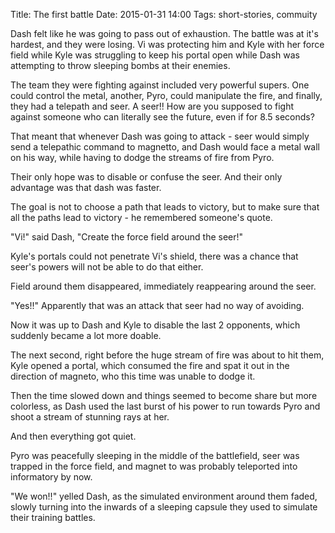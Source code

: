 Title: The first battle
Date: 2015-01-31 14:00
Tags: short-stories, commuity

Dash felt like he was going to pass out of exhaustion.
The battle was at it's hardest, and they were losing.
Vi was protecting him and Kyle with her force field while Kyle was struggling to keep his portal open while Dash was attempting to throw sleeping bombs at their enemies.

The team they were fighting against included very powerful supers. One could control the metal, another, Pyro, could manipulate the fire, and finally, they had a telepath and seer. A seer!! How are you supposed to fight against someone who can literally see the future, even if for 8.5 seconds?

That meant that whenever Dash was going to attack - seer would simply send a telepathic command to magnetto, and Dash would face a metal wall on his way, while having to dodge the streams of fire from Pyro.

Their only hope was to disable or confuse the seer.
And their only advantage was that dash was faster.

The goal is not to choose a path that leads to victory, but to make sure that all the paths lead to victory - he remembered someone's quote.

"Vi!" said Dash, "Create the force field around the seer!"

Kyle's portals could not penetrate Vi's shield, there was a chance that seer's powers will not be able to do that either.

Field around them disappeared, immediately reappearing around the seer.

"Yes!!" Apparently that was an attack that seer had no way of avoiding.

Now it was up to Dash and Kyle to disable the last 2 opponents, which suddenly became a lot more doable.

The next second, right before the huge stream of fire was about to hit them, Kyle opened a portal, which consumed the fire and spat it out in the direction of magneto, who this time was unable to dodge it.

Then the time slowed down and things seemed to become share but more colorless, as Dash used the last burst of his power to run towards Pyro and shoot a stream of stunning rays at her.

And then everything got quiet.

Pyro was peacefully sleeping in the middle of the battlefield, seer was trapped in the force field, and magnet to was probably teleported into informatory by now.

"We won!!" yelled Dash, as the simulated environment around them faded, slowly turning into the inwards of a sleeping capsule they used to simulate their training battles.
